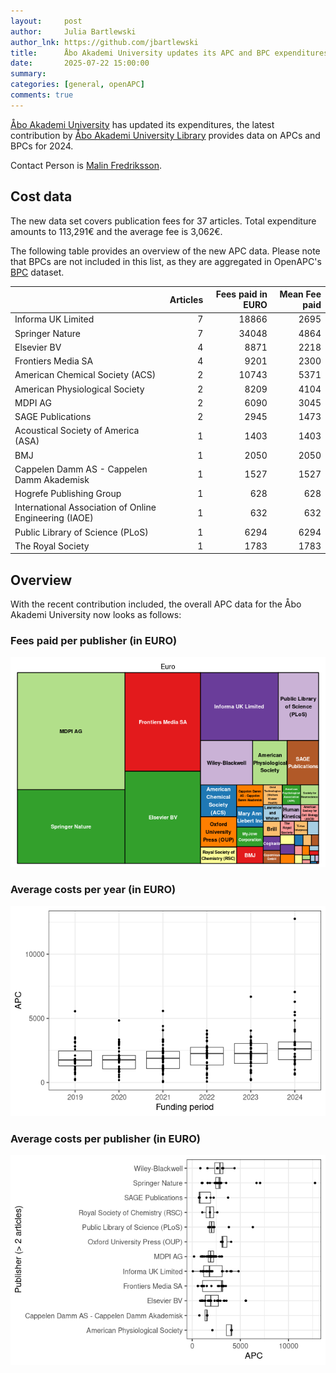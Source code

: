 ```yaml
---
layout:     post
author:     Julia Bartlewski
author_lnk: https://github.com/jbartlewski
title:      Åbo Akademi University updates its APC and BPC expenditures
date:       2025-07-22 15:00:00
summary:    
categories: [general, openAPC]
comments: true
---
```





[Åbo Akademi University](https://www.abo.fi/en/) has updated its expenditures, the latest contribution by [Åbo Akademi University Library](https://www.abo.fi/en/library/) provides data on APCs and BPCs for 2024.

Contact Person is [Malin Fredriksson](mailto:Malin.Fredriksson@abo.fi).

## Cost data




The new data set covers publication fees for 37 articles. Total expenditure amounts to 113,291€ and the average fee is 3,062€.

The following table provides an overview of the new APC data. Please note that BPCs are not included in this list, as they are aggregated in OpenAPC's [BPC](https://github.com/OpenAPC/openapc-de/blob/master/data/bpc.csv) dataset.



|                                                       | Articles| Fees paid in EURO| Mean Fee paid|
|:------------------------------------------------------|--------:|-----------------:|-------------:|
|Informa UK Limited                                     |        7|             18866|          2695|
|Springer Nature                                        |        7|             34048|          4864|
|Elsevier BV                                            |        4|              8871|          2218|
|Frontiers Media SA                                     |        4|              9201|          2300|
|American Chemical Society (ACS)                        |        2|             10743|          5371|
|American Physiological Society                         |        2|              8209|          4104|
|MDPI AG                                                |        2|              6090|          3045|
|SAGE Publications                                      |        2|              2945|          1473|
|Acoustical Society of America (ASA)                    |        1|              1403|          1403|
|BMJ                                                    |        1|              2050|          2050|
|Cappelen Damm AS - Cappelen Damm Akademisk             |        1|              1527|          1527|
|Hogrefe Publishing Group                               |        1|               628|           628|
|International Association of Online Engineering (IAOE) |        1|               632|           632|
|Public Library of Science (PLoS)                       |        1|              6294|          6294|
|The Royal Society                                      |        1|              1783|          1783|




## Overview

With the recent contribution included, the overall APC data for the Åbo Akademi University now looks as follows:

### Fees paid per publisher (in EURO)

![plot of chunk tree_aboakademi_2025_07_22_full](/figure/tree_aboakademi_2025_07_22_full-1.png)

###  Average costs per year (in EURO)

![plot of chunk box_aboakademi_2025_07_22_year_full](/figure/box_aboakademi_2025_07_22_year_full-1.png)

###  Average costs per publisher (in EURO)

![plot of chunk box_aboakademi_2025_07_22_publisher_full](/figure/box_aboakademi_2025_07_22_publisher_full-1.png)
